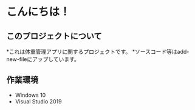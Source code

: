 こんにちは！
==========

このプロジェクトについて
-------------------------
*これは体重管理アプリに関するプロジェクトです。
*ソースコード等はadd-new-fileにアップしています。

作業環境
----------
* Windows 10
* Visual Studio 2019
